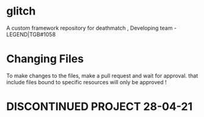 # glitch
A custom framework repository for deathmatch , Developing team - LEGEND|TGB#1058


# Changing Files
To make changes to the files, make a pull request and wait for approval. that include files bound to specific resources will only be approved !

# DISCONTINUED  PROJECT 28-04-21

